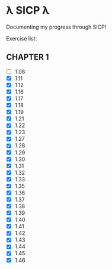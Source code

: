 # λ SICP λ
Documenting my progress through SICP!

Exercise list:

## CHAPTER 1
- [ ] 1.08
- [x] 1.11
- [x] 1.12
- [x] 1.16  
- [x] 1.17
- [x] 1.18
- [x] 1.19
- [x] 1.21
- [x] 1.22
- [x] 1.23
- [x] 1.27
- [x] 1.28
- [x] 1.29
- [x] 1.30
- [x] 1.31
- [x] 1.32
- [x] 1.33
- [x] 1.35
- [x] 1.36
- [x] 1.37
- [x] 1.38
- [x] 1.39
- [x] 1.40
- [x] 1.41
- [x] 1.42
- [x] 1.43
- [x] 1.44
- [x] 1.45
- [x] 1.46

